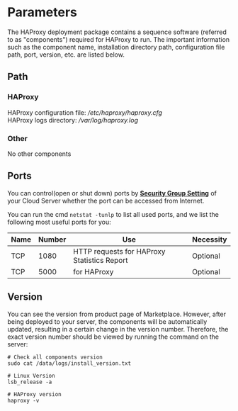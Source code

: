 # Parameters

The HAProxy deployment package contains a sequence software (referred to as "components") required for HAProxy to run. The important information such as the component name, installation directory path, configuration file path, port, version, etc. are listed below.

## Path

### HAProxy

HAProxy configuration file: */etc/haproxy/haproxy.cfg*  
HAProxy logs directory: */var/log/haproxy.log*  

### Other

No other components

## Ports

You can control(open or shut down) ports by **[Security Group Setting](https://support.websoft9.com/docs/faq/zh/tech-instance.html)** of your Cloud Server whether the port can be accessed from Internet.

You can run the cmd `netstat -tunlp` to list all used ports, and we list the following most useful ports for you:

| Name | Number | Use |  Necessity |
| --- | --- | --- | --- |
| TCP | 1080 | HTTP requests for HAProxy  Statistics Report | Optional |
| TCP | 5000 | for  HAProxy  | Optional |


## Version

You can see the version from product page of Marketplace. However, after being deployed to your server, the components will be automatically updated, resulting in a certain change in the version number. Therefore, the exact version number should be viewed by running the command on the server:

```shell
# Check all components version
sudo cat /data/logs/install_version.txt

# Linux Version
lsb_release -a

# HAProxy version
haproxy -v
```
